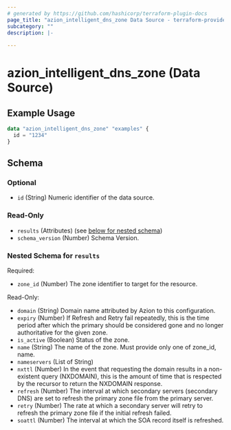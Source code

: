 ```yaml
---
# generated by https://github.com/hashicorp/terraform-plugin-docs
page_title: "azion_intelligent_dns_zone Data Source - terraform-provider-azion"
subcategory: ""
description: |-
  
---
```


# azion_intelligent_dns_zone (Data Source)



## Example Usage

```terraform
data "azion_intelligent_dns_zone" "examples" {
  id = "1234"
}
```

<!-- schema generated by tfplugindocs -->
## Schema

### Optional

- `id` (String) Numeric identifier of the data source.

### Read-Only

- `results` (Attributes) (see [below for nested schema](#nestedatt--results))
- `schema_version` (Number) Schema Version.

<a id="nestedatt--results"></a>
### Nested Schema for `results`

Required:

- `zone_id` (Number) The zone identifier to target for the resource.

Read-Only:

- `domain` (String) Domain name attributed by Azion to this configuration.
- `expiry` (Number) If Refresh and Retry fail repeatedly, this is the time period after which the primary should be considered gone and no longer authoritative for the given zone.
- `is_active` (Boolean) Status of the zone.
- `name` (String) The name of the zone. Must provide only one of zone_id, name.
- `nameservers` (List of String)
- `nxttl` (Number) In the event that requesting the domain results in a non-existent query (NXDOMAIN), this is the amount of time that is respected by the recursor to return the NXDOMAIN response.
- `refresh` (Number) The interval at which secondary servers (secondary DNS) are set to refresh the primary zone file from the primary server.
- `retry` (Number) The rate at which a secondary server will retry to refresh the primary zone file if the initial refresh failed.
- `soattl` (Number) The interval at which the SOA record itself is refreshed.
